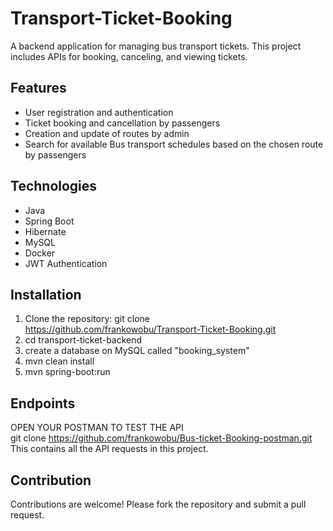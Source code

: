 # Transport-Ticket-Booking
A backend application for managing bus transport tickets. This project includes APIs for booking, canceling, and viewing tickets.

## Features
- User registration and authentication
- Ticket booking and cancellation by passengers
- Creation and update of routes by admin
- Search for available Bus transport schedules based on the chosen route by passengers

## Technologies
- Java
- Spring Boot
- Hibernate
- MySQL
- Docker
- JWT Authentication

## Installation
1. Clone the repository: git clone https://github.com/frankowobu/Transport-Ticket-Booking.git
2. cd transport-ticket-backend
3. create a database on MySQL called "booking_system" 
4. mvn clean install
5. mvn spring-boot:run

## Endpoints
OPEN YOUR POSTMAN TO TEST THE API  
git clone https://github.com/frankowobu/Bus-ticket-Booking-postman.git  This contains all the API requests in this project.

## Contribution
Contributions are welcome! Please fork the repository and submit a pull request.
